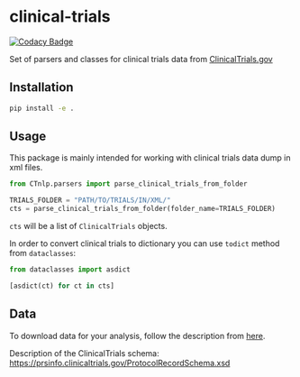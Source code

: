 # clinical-trials

[![Codacy Badge](https://api.codacy.com/project/badge/Grade/f4ddceaeff734410a9ad5bb3b0bed2a4)](https://app.codacy.com/gh/WojciechKusa/clinical-trials?utm_source=github.com&utm_medium=referral&utm_content=WojciechKusa/clinical-trials&utm_campaign=Badge_Grade_Settings)

Set of parsers and classes for clinical trials data from [ClinicalTrials.gov](https://clinicaltrials.gov)

## Installation

```bash
pip install -e .  
```

## Usage

This package is mainly intended for working with clinical trials data dump in xml files.

```python
from CTnlp.parsers import parse_clinical_trials_from_folder

TRIALS_FOLDER = "PATH/TO/TRIALS/IN/XML/"
cts = parse_clinical_trials_from_folder(folder_name=TRIALS_FOLDER)
```

`cts` will be a list of `ClinicalTrials` objects.


In order to convert clinical trials to dictionary you can use `todict` method from `dataclasses`:

```python
from dataclasses import asdict

[asdict(ct) for ct in cts]
```

## Data

To download data for your analysis, follow the description from [here](https://clinicaltrials.gov/ct2/resources/download#DownloadAllData).

Description of the ClinicalTrials schema: <https://prsinfo.clinicaltrials.gov/ProtocolRecordSchema.xsd>
